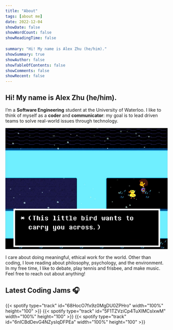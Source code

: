 ```yaml
---
title: "About"
tags: [about me]
date: 2022-12-04
showDate: false
showWordCount: false
showReadingTime: false

summary: "Hi! My name is Alex Zhu (he/him)."
showSummary: true
showAuthor: false
showTableOfContents: false
showComments: false
showRecent: false
---
```

## Hi! My name is Alex Zhu (he/him).

I’m a **Software Engineering** student at the University of Waterloo. I like to think of myself as a **coder** and **communicator**: my goal is to lead driven teams to solve real-world issues through technology.

![Bird That Carries You Over A Disproportionately Small Gap](bird.png "&quot;Bird That Carries You Over A Disproportionately Small Gap&quot; from Undertale that inspired my online avatar")

I care about doing meaningful, ethical work for the world. Other than coding, I love reading about philosophy, psychology, and the environment. In my free time, I like to debate, play tennis and frisbee, and make music. Feel free to reach out about anything!

## Latest Coding Jams 🎧
{{< spotify type="track" id="68HocO7fx9z0MgDU0ZPHro" width="100%" height="100" >}}
{{< spotify type="track" id="5F1TZVziCp4TuXIMCsIxwM" width="100%" height="100" >}}
{{< spotify type="track" id="6nICBdDevG4NZysIqDFPEa" width="100%" height="100" >}}